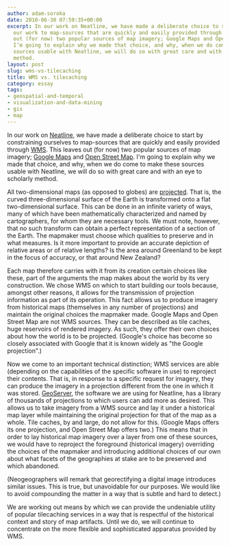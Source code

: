 ```yaml
---
author: adam-soroka
date: 2010-06-30 07:59:35+00:00
excerpt: In our work on Neatline, we have made a deliberate choice to start by restraining
  our work to map-sources that are quickly and easily provided through WMS. This leaves
  out (for now) two popular sources of map imagery; Google Maps and Open Street Map.
  I’m going to explain why we made that choice, and why, when we do come to make these
  sources usable with Neatline, we will do so with great care and with an eye to scholarly
  method.
layout: post
slug: wms-vs-tilecaching
title: WMS vs. tilecaching
category: essay
tags:
- geospatial-and-temporal
- visualization-and-data-mining
- gis
- map
---
```


In our work on [Neatline](http://neatline.org/), we have made a deliberate choice to start by constraining ourselves to map-sources that are quickly and easily provided through [WMS](http://www.opengeospatial.org/standards/wms). This leaves out (for now) two popular sources of map imagery; [Google Maps](http://maps.google.com/) and [Open Street Map](http://www.openstreetmap.org/). I'm going to explain why we made that choice, and why, when we do come to make these sources usable with Neatline, we will do so with great care and with an eye to scholarly method.  <!-- more -->

All two-dimensional maps (as opposed to globes) are [projected](http://en.wikipedia.org/wiki/Map_projection). That is, the curved three-dimensional surface of the Earth is transformed onto a flat two-dimensional surface. This can be done in an infinite variety of ways, many of which have been mathematically characterized and named by cartographers, for whom they are necessary tools. We must note, however, that no such transform can obtain a perfect representation of a section of the Earth. The mapmaker must choose which qualities to preserve and in what measures. Is it more important to provide an accurate depiction of relative areas or of relative lengths? Is the area around Greenland to be kept in the focus of accuracy, or that around New Zealand?

Each map therefore carries with it from its creation certain choices like these, part of the arguments the map makes about the world by its very construction. We chose WMS on which to start building our tools because, amongst other reasons, it allows for the transmission of projection information as part of its operation. This fact allows us to produce imagery from historical maps (themselves in any number of projections) and maintain the original choices the mapmaker made. Google Maps and Open Street Map are not WMS sources. They can be described as tile caches, huge reservoirs of rendered imagery. As such, they offer their own choices about how the world is to be projected. (Google's choice has become so closely associated with Google that it is known widely as "the Google projection".)

Now we come to an important technical distinction; WMS services are able (depending on the capabilities of the specific software in use) to reproject their contents. That is, in response to a specific request for imagery, they can produce the imagery in a projection different from the one in which it was stored. [GeoServer](http://geoserver.org/display/GEOS/Welcome), the software we are using for Neatline, has a library of thousands of projections to which users can add more as desired. This allows us to take imagery from a WMS source and lay it under a historical map layer while maintaining the original projection for that of the map as a whole. Tile caches, by and large, do not allow for this. (Google Maps offers its one projection, and Open Street Map offers two.) This means that in order to lay historical map imagery over a layer from one of these sources, we would have to reproject the foreground (historical imagery) overriding the choices of the mapmaker and introducing additional choices of our own about what facets of the geographies at stake are to be preserved and which abandoned.

(Neogeographers will remark that georectifying a digital image introduces similar issues. This is true, but unavoidable for our purposes. We would like to avoid compounding the matter in a way that is subtle and hard to detect.)

We are working out means by which we can provide the undeniable utility of popular tilecaching services in a way that is respectful of the historical context and story of map artifacts. Until we do, we will continue to concentrate on the more flexible and sophisticated apparatus provided by WMS.
